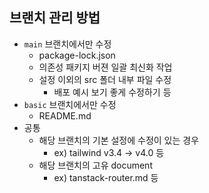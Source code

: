 
## 브랜치 관리 방법

- `main` 브랜치에서만 수정
  - package-lock.json
  - 의존성 패키지 버젼 일괄 최신화 작업
  - 설정 이외의 src 폴더 내부 파일 수정
    - 배포 예시 보기 좋게 수정하기 등
- `basic` 브랜치에서만 수정
  - README.md
- 공통
  - 해당 브랜치의 기본 설정에 수정이 있는 경우
    - ex) tailwind v3.4 -> v4.0 등
  - 해당 브랜치의 고유 document
    - ex) tanstack-router.md 등